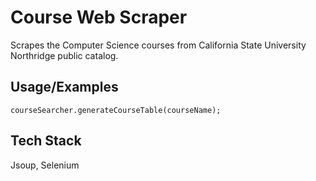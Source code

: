 
# Course Web Scraper

Scrapes the Computer Science courses from California State University Northridge public catalog.




## Usage/Examples

```
courseSearcher.generateCourseTable(courseName);
```


## Tech Stack
Jsoup, Selenium

